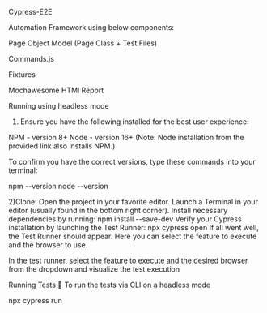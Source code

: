 Cypress-E2E

Automation Framework using below components:

Page Object Model (Page Class + Test Files)

Commands.js

Fixtures

Mochawesome HTMl Report

Running using headless mode

1) Ensure you have the following installed for the best user experience:

NPM - version 8+
Node - version 16+
(Note: Node installation from the provided link also installs NPM.)

To confirm you have the correct versions, type these commands into your terminal:

npm --version
node --version

2)Clone: 
Open the project in your favorite editor.
Launch a Terminal in your editor (usually found in the bottom right corner).
Install necessary dependencies by running:
npm install --save-dev
Verify your Cypress installation by launching the Test Runner:
npx cypress open
If all went well, the Test Runner should appear. Here you can select the feature to execute and the browser to use.

In the test runner, select the feature to execute and the desired browser from the dropdown and visualize the test execution

Running Tests 🧪
To run the tests via CLI on a headless mode

npx cypress run
